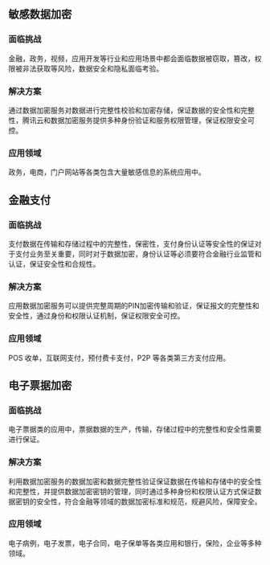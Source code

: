 ##  敏感数据加密
### 面临挑战
金融，政务，视频，应用开发等行业和应用场景中都会面临数据被窃取，篡改，权限被非法获取等风险，数据安全和隐私面临考验。

### 解决方案
通过数据加密服务对数据进行完整性校验和加密存储，保证数据的安全性和完整性，腾讯云和数据加密服务提供多种身份验证和服务权限管理，保证权限安全可控。

### 应用领域
政务，电商，门户网站等各类包含大量敏感信息的系统应用中。

##  金融支付
### 面临挑战
支付数据在传输和存储过程中的完整性，保密性，支付身份认证等安全性的保证对于支付业务至关重要，同时对于数据加密，身份认证等必须要符合金融行业监管和认证，保证安全性和合规性。

### 解决方案
应用数据加密服务可以提供完整周期的PIN加密传输和验证，保证报文的完整性和安全性，通过身份和权限认证机制，保证权限安全可控。

### 应用领域
POS 收单，互联网支付，预付费卡支付，P2P 等各类第三方支付应用。

##  电子票据加密
### 面临挑战
电子票据类的应用中，票据数据的生产，传输，存储过程中的完整性和安全性需要进行保证。

### 解决方案
利用数据加密服务的数据加密和数据完整性验证保证数据在传输和存储中的安全性和完整性，并提供数据加密密钥的管理，同时通过多种身份和权限认证方式保证数据密钥的安全性，符合金融等领域的数据加密标准和规范，规避风险，保障安全。

### 应用领域
电子病例，电子发票，电子合同，电子保单等各类应用和银行，保险，企业等多种领域。










